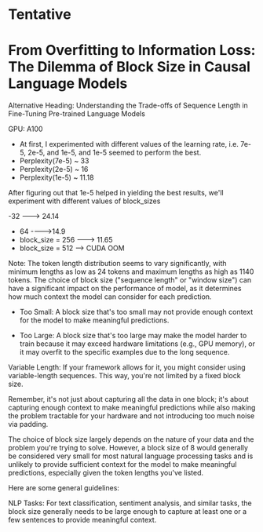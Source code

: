 # Tentative

# From Overfitting to Information Loss: The Dilemma of Block Size in Causal Language Models


Alternative Heading: Understanding the Trade-offs of Sequence Length in Fine-Tuning Pre-trained Language Models


GPU: A100

- At first, I experimented with different values of the learning rate, i.e. 7e-5, 2e-5, and 1e-5, and 1e-5 seemed to perform the best.
- Perplexity(7e-5) ~ 33
- Perplexity(2e-5) ~ 16
- Perplexity(1e-5) ~ 11.18

After figuring out that 1e-5 helped in yielding the best results, we'll experiment with different values of block_sizes

-32 ---> 24.14
- 64 ---->14.9
- block_size = 256 ---> 11.65
- block_size = 512 --> CUDA OOM




Note: 
The token length distribution seems to vary significantly, with minimum lengths as low as 24 tokens and maximum lengths as high as 1140 tokens. The choice of block size ("sequence length" or "window size") can have a significant impact on the performance of model, as it determines how much context the model can consider for each prediction.

- Too Small: A block size that's too small may not provide enough context for the model to make meaningful predictions.

- Too Large: A block size that's too large may make the model harder to train because it may exceed hardware limitations (e.g., GPU memory), or it may overfit to the specific examples due to the long sequence.

Variable Length: If your framework allows for it, you might consider using variable-length sequences. This way, you're not limited by a fixed block size.

Remember, it's not just about capturing all the data in one block; it's about capturing enough context to make meaningful predictions while also making the problem tractable for your hardware and not introducing too much noise via padding.

The choice of block size largely depends on the nature of your data and the problem you're trying to solve. However, a block size of 8 would generally be considered very small for most natural language processing tasks and is unlikely to provide sufficient context for the model to make meaningful predictions, especially given the token lengths you've listed.

Here are some general guidelines:

NLP Tasks: For text classification, sentiment analysis, and similar tasks, the block size generally needs to be large enough to capture at least one or a few sentences to provide meaningful context.
